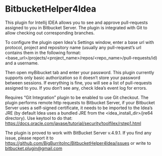 # BitbucketHelper4Idea

This plugin for Intellij IDEA allows you to see and approve pull-requests assigned to you in Bitbucket Server. The plugin is integrated with Git to allow checking out corresponding branches.

To configure the plugin open Idea's Settings window, enter a base url with protocol, project and repository name (usually any pull-request’s url contains them in the following format: <base_url>/projects/<project_name>/repos/<repo_name>/pull-requests/id) and a username.


Then open myBibucket tab and enter your password. This plugin currently supports only basic authorization so it doesn’t store your password between sessions. If everything is fine, you will see a list of pull-requests assigned to you. If you don’t see any, check Idea’s event log for errors.

Requires “Git Integration” plugin to be enabled to use Git checkout.
The plugin performs remote http requests to Bitbucket Server, if your Bitbucket Server uses a self-signed certificate, it needs to be imported to the Idea’s JRE (by default Idea uses a bundled JRE from the <idea_install_dir>/jre64 directory). Use keytool to do that: https://docs.oracle.com/javase/tutorial/security/toolfilex/rstep1.html

The plugin is proved to work with BitBucket Server v.4.9.1. If you find any issue, please report it to https://github.com/BigBurritoInc/BitbucketHelper4Idea/issues or write to bitbucket.plugin@gmail.com
